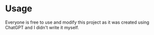 # Usage
Everyone is free to use and modify this project as it was created using ChatGPT and I didn't write it myself.